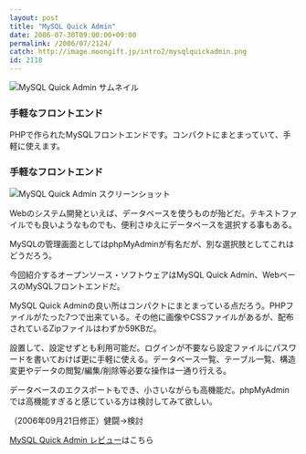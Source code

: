 ```yaml
---
layout: post
title: "MySQL Quick Admin"
date: 2006-07-30T09:00:00+09:00
permalink: /2006/07/2124/
catch: http://image.moongift.jp/intro2/mysqlquickadmin.png
id: 2118
---
```

 ![MySQL Quick Admin サムネイル](http://image.moongift.jp/intro2/mysqlquickadmin.t.png "MySQL Quick Admin サムネイル")
  

### 手軽なフロントエンド
  
PHPで作られたMySQLフロントエンドです。コンパクトにまとまっていて、手軽に使えます。  
<!--more-->  

### 手軽なフロントエンド
  

![MySQL Quick Admin スクリーンショット](http://image.moongift.jp/intro2/mysqlquickadmin.png "MySQL Quick Admin スクリーンショット")

  

Webのシステム開発といえば、データベースを使うものが殆どだ。テキストファイルでも良いようなものでも、便利さゆえにデータベースを選択する事もある。

  

MySQLの管理画面としてはphpMyAdminが有名だが、別な選択肢としてこれはどうだろう。

  

今回紹介するオープンソース・ソフトウェアはMySQL Quick Admin、WebベースのMySQLフロントエンドだ。

  

MySQL Quick Adminの良い所はコンパクトにまとまっている点だろう。PHPファイルがたった7つで出来ている。その他に画像やCSSファイルがあるが、配布されているZipファイルはわずか59KBだ。

  

設置して、設定せずとも利用可能だ。ログインが不要なら設定ファイルにパスワードを書いておけば更に手軽に使える。データベース一覧、テーブル一覧、構造変更やデータの閲覧/編集/削除等必要な操作は一通り行える。

  

データベースのエクスポートもでき、小さいながらも高機能だ。phpMyAdminでは高機能すぎると感じている方は検討してみて欲しい。

  

（2006年09月21日修正）健闘→検討

  

[MySQL Quick Admin レビュー](http://oss.moongift.jp/review/i-2133.html)はこちら

